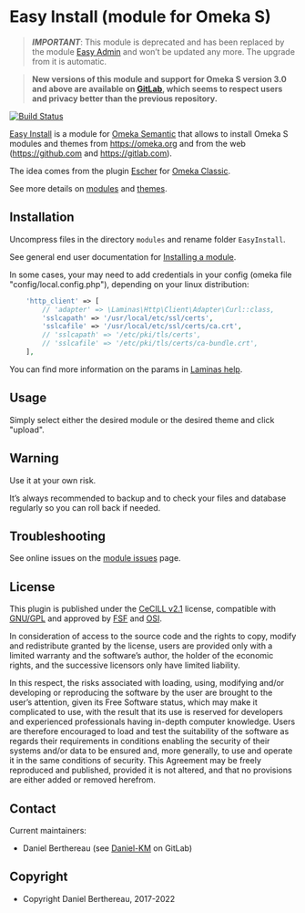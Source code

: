 Easy Install (module for Omeka S)
=================================

> ***IMPORTANT***: This module is deprecated and has been replaced by the module
> [Easy Admin] and won’t be updated any more. The upgrade from it is automatic.

> __New versions of this module and support for Omeka S version 3.0 and above
> are available on [GitLab], which seems to respect users and privacy better
> than the previous repository.__

[![Build Status](https://travis-ci.org/Daniel-KM/Omeka-S-module-EasyInstall.svg?branch=master)](https://travis-ci.org/Daniel-KM/Omeka-S-module-EasyInstall)

[Easy Install] is a module for [Omeka Semantic] that allows to install Omeka S
modules and themes from https://omeka.org and from the web (https://github.com
and https://gitlab.com).

The idea comes from the plugin [Escher] for [Omeka Classic].

See more details on [modules] and [themes].


Installation
------------

Uncompress files in the directory `modules` and rename folder `EasyInstall`.

See general end user documentation for [Installing a module](http://dev.omeka.org/docs/s/user-manual/modules/#installing-modules).

In some cases, your may need to add credentials in your config (omeka file "config/local.config.php"),
depending on your linux distribution:
```php
    'http_client' => [
        // 'adapter' => \Laminas\Http\Client\Adapter\Curl::class,
        'sslcapath' => '/usr/local/etc/ssl/certs',
        'sslcafile' => '/usr/local/etc/ssl/certs/ca.crt',
        // 'sslcapath' => '/etc/pki/tls/certs',
        // 'sslcafile' => '/etc/pki/tls/certs/ca-bundle.crt',
    ],
```

You can find more information on the params in [Laminas help].


Usage
-----

Simply select either the desired module or the desired theme and click "upload".


Warning
-------

Use it at your own risk.

It’s always recommended to backup and to check your files and database regularly
so you can roll back if needed.


Troubleshooting
---------------

See online issues on the [module issues] page.


License
-------

This plugin is published under the [CeCILL v2.1] license, compatible with
[GNU/GPL] and approved by [FSF] and [OSI].

In consideration of access to the source code and the rights to copy, modify and
redistribute granted by the license, users are provided only with a limited
warranty and the software’s author, the holder of the economic rights, and the
successive licensors only have limited liability.

In this respect, the risks associated with loading, using, modifying and/or
developing or reproducing the software by the user are brought to the user’s
attention, given its Free Software status, which may make it complicated to use,
with the result that its use is reserved for developers and experienced
professionals having in-depth computer knowledge. Users are therefore encouraged
to load and test the suitability of the software as regards their requirements
in conditions enabling the security of their systems and/or data to be ensured
and, more generally, to use and operate it in the same conditions of security.
This Agreement may be freely reproduced and published, provided it is not
altered, and that no provisions are either added or removed herefrom.


Contact
-------

Current maintainers:

* Daniel Berthereau (see [Daniel-KM] on GitLab)


Copyright
---------

* Copyright Daniel Berthereau, 2017-2022


[Easy Admin]: https://gitlab.com/Daniel-KM/Omeka-S-module-EasyAdmin
[Easy Install]: https://gitlab.com/Daniel-KM/Omeka-S-module-EasyInstall
[Escher]: https://github.com/AcuGIS/Escher
[Omeka Semantic]: https://www.omeka.org/s
[Omeka Classic]: https://omeka.org/classic
[Laminas help]: https://docs.laminas.dev/laminas-http/client/adapters
[modules]: https://daniel-km.github.io/UpgradeToOmekaS/omeka_s_modules.html
[themes]: https://daniel-km.github.io/UpgradeToOmekaS/omeka_s_themes.html
[module issues]: https://gitlab.com/Daniel-KM/Omeka-S-module-EasyInstall/-/issues
[CeCILL v2.1]: https://www.cecill.info/licences/Licence_CeCILL_V2.1-en.html
[GNU/GPL]: https://www.gnu.org/licenses/gpl-3.0.html
[FSF]: https://www.fsf.org
[OSI]: http://opensource.org
[GitLab]: https://gitlab.com/Daniel-KM
[Daniel-KM]: https://gitlab.com/Daniel-KM "Daniel Berthereau"
